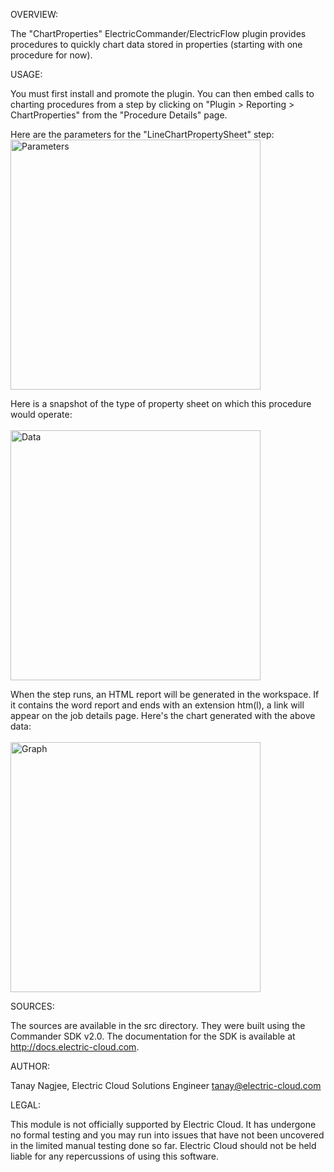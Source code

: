 OVERVIEW:

The "ChartProperties" ElectricCommander/ElectricFlow plugin provides procedures to quickly chart data stored in properties (starting with one procedure for now).

USAGE:

You must first install and promote the plugin. You can then embed calls to charting procedures from a step by clicking on "Plugin > Reporting > ChartProperties" from the "Procedure Details" page.

Here are the parameters for the "LineChartPropertySheet" step:
<br /><img src="https://raw.githubusercontent.com/electriccommunity/ec-chart-properties/master/out/screenshots/line_chart_property_sheet_parameters.png" alt="Parameters" width="400px"/>

Here is a snapshot of the type of property sheet on which this procedure would operate:
<br /><br /><img src="https://raw.githubusercontent.com/electriccommunity/ec-chart-properties/master/out/screenshots/line_chart_property_sheet_data.png" alt="Data" width="400px"/>

When the step runs, an HTML report will be generated in the workspace.  If it contains the word report and ends with an extension htm(l), a link will appear on the job details page.  Here's the chart generated with the above data:
<br /><br /><img src="https://raw.githubusercontent.com/electriccommunity/ec-chart-properties/master/out/screenshots/line_chart_property_sheet_graph.png" alt="Graph" width="400px"/>

SOURCES:

The sources are available in the src directory. They were built using the Commander SDK v2.0. The documentation for the SDK is available at http://docs.electric-cloud.com.

AUTHOR:

Tanay Nagjee, Electric Cloud Solutions Engineer
tanay@electric-cloud.com

LEGAL:

This module is not officially supported by Electric Cloud. It has undergone no formal testing and you may run into issues that have not been uncovered in the limited manual testing done so far. Electric Cloud should not be held liable for any repercussions of using this software.